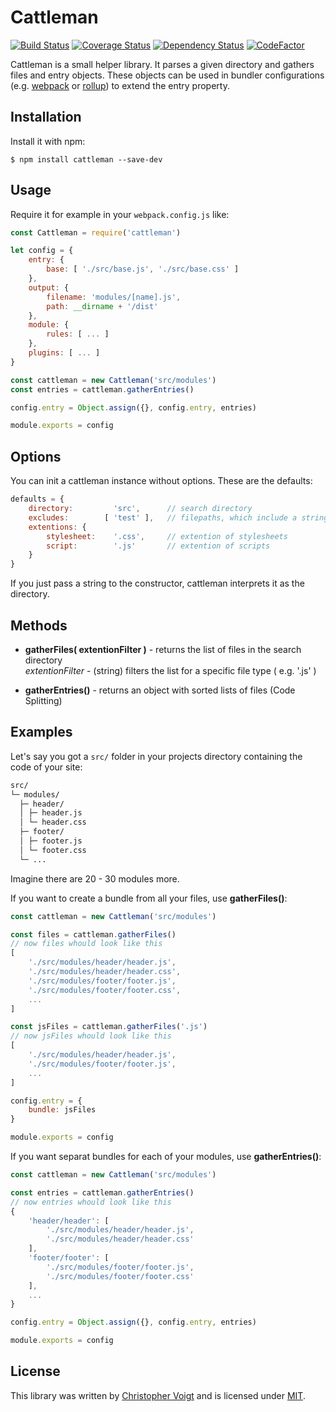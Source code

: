 # Cattleman
[![Build Status](https://travis-ci.org/chlorophyllkid/cattleman.svg?branch=master)](https://travis-ci.org/chlorophyllkid/cattleman)
[![Coverage Status](https://coveralls.io/repos/github/chlorophyllkid/cattleman/badge.svg?branch=master)](https://coveralls.io/github/chlorophyllkid/cattleman?branch=master)
[![Dependency Status](https://david-dm.org/chlorophyllkid/cattleman.svg)](https://david-dm.org/chlorophyllkid/cattleman)
[![CodeFactor](https://www.codefactor.io/repository/github/chlorophyllkid/cattleman/badge)](https://www.codefactor.io/repository/github/chlorophyllkid/cattleman)

Cattleman is a small helper library. It parses a given directory and gathers files and entry objects.
These objects can be used in bundler configurations (e.g. [webpack](https://github.com/webpack/webpack) or [rollup](https://github.com/rollup/rollup)) to extend the entry property.


## Installation
Install it with npm:
```shell
$ npm install cattleman --save-dev
```


## Usage
Require it for example in your `webpack.config.js` like:

```javascript
const Cattleman = require('cattleman')

let config = {
    entry: {
        base: [ './src/base.js', './src/base.css' ]
    },
    output: {
        filename: 'modules/[name].js',
        path: __dirname + '/dist'
    },
    module: {
        rules: [ ... ]
    },
    plugins: [ ... ]
}

const cattleman = new Cattleman('src/modules')
const entries = cattleman.gatherEntries()

config.entry = Object.assign({}, config.entry, entries)

module.exports = config

```


## Options
You can init a cattleman instance without options. These are the defaults:
```javascript
defaults = {
    directory:         'src',      // search directory
    excludes:        [ 'test' ],   // filepaths, which include a string listed here, are ignored
    extentions: {
        stylesheet:    '.css',     // extention of stylesheets
        script:        '.js'       // extention of scripts
    }
}
```
If you just pass a string to the constructor, cattleman interprets it as the directory.


## Methods
* **gatherFiles( extentionFilter )** - returns the list of files in the search directory
  <br> *extentionFilter* - (string) filters the list for a specific file type ( e.g. '.js' )

* **gatherEntries()** - returns an object with sorted lists of files (Code Splitting)


## Examples
Let's say you got a `src/` folder in your projects directory containing the code of your site:
```bash
src/
└─ modules/
  ├─ header/
  │ ├─ header.js
  │ └─ header.css
  ├─ footer/
  │ ├─ footer.js
  │ └─ footer.css
  └─ ...
```
Imagine there are 20 - 30 modules more.

If you want to create a bundle from all your files, use **gatherFiles()**:

```javascript
const cattleman = new Cattleman('src/modules')

const files = cattleman.gatherFiles()
// now files whould look like this
[
    './src/modules/header/header.js',
    './src/modules/header/header.css',
    './src/modules/footer/footer.js',
    './src/modules/footer/footer.css',
    ...
]

const jsFiles = cattleman.gatherFiles('.js')
// now jsFiles whould look like this
[
    './src/modules/header/header.js',
    './src/modules/footer/footer.js',
    ...
]

config.entry = {
    bundle: jsFiles
}

module.exports = config
```

If you want separat bundles for each of your modules, use **gatherEntries()**:
```javascript
const cattleman = new Cattleman('src/modules')

const entries = cattleman.gatherEntries()
// now entries whould look like this
{
    'header/header': [
        './src/modules/header/header.js',
        './src/modules/header/header.css'
    ],
    'footer/footer': [
        './src/modules/footer/footer.js',
        './src/modules/footer/footer.css'
    ],
    ...
}

config.entry = Object.assign({}, config.entry, entries)

module.exports = config
```


## License
This library was written by [Christopher Voigt](https://twitter.com/chlorophyllkid) and is licensed under [MIT](https://github.com/chlorophyllkid/cattleman/blob/master/LICENSE).
